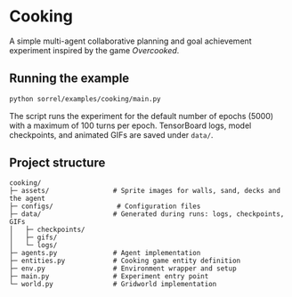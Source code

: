 # Cooking

A simple multi-agent collaborative planning and goal achievement experiment inspired by the game *Overcooked*. 

## Running the example

```bash
python sorrel/examples/cooking/main.py
```

The script runs the experiment for the default number of epochs (5000) with a maximum of 100 turns per epoch. TensorBoard logs, model checkpoints, and animated GIFs are saved under `data/`.

## Project structure

```
cooking/ 
├─ assets/                # Sprite images for walls, sand, decks and the agent
├─ configs/                # Configuration files
├─ data/                  # Generated during runs: logs, checkpoints, GIFs
│   ├─ checkpoints/
│   ├─ gifs/
│   └─ logs/
├─ agents.py              # Agent implementation
├─ entities.py            # Cooking game entity definition
├─ env.py                 # Environment wrapper and setup
├─ main.py                # Experiment entry point
└─ world.py               # Gridworld implementation
```